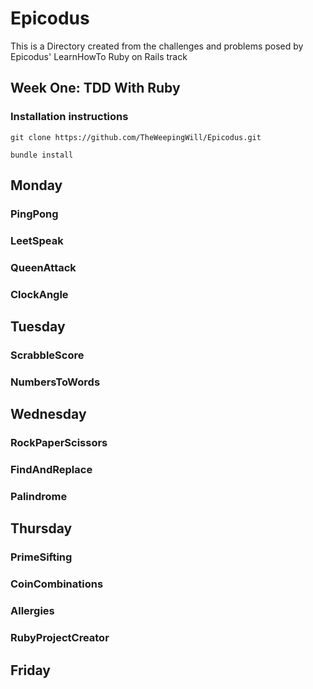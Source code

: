 # Epicodus
   This is a Directory created from the challenges and problems posed
   by Epicodus' LearnHowTo Ruby on Rails track

## Week One: TDD With Ruby 
   ### Installation instructions 
   `git clone https://github.com/TheWeepingWill/Epicodus.git` 

   `bundle install`

## Monday 

   ### PingPong

   ### LeetSpeak

   ### QueenAttack

   ### ClockAngle

## Tuesday

   ### ScrabbleScore

   ### NumbersToWords

## Wednesday

  ### RockPaperScissors

  ### FindAndReplace

  ### Palindrome

## Thursday 

  ### PrimeSifting

  ### CoinCombinations

  ### Allergies

  ### RubyProjectCreator

## Friday
